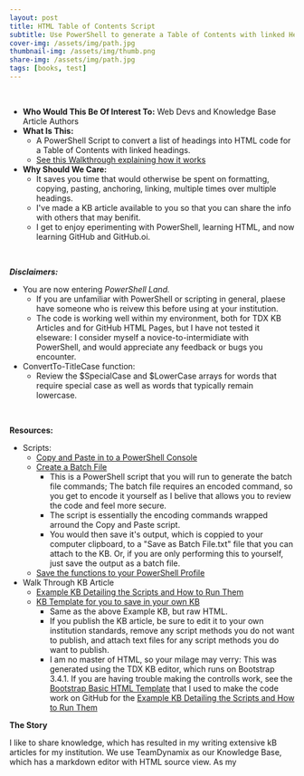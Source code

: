 ```yaml
---
layout: post
title: HTML Table of Contents Script
subtitle: Use PowerShell to generate a Table of Contents with linked Headers for your KB articles or Website
cover-img: /assets/img/path.jpg
thumbnail-img: /assets/img/thumb.png
share-img: /assets/img/path.jpg
tags: [books, test]
---
```


<br>

- **Who Would This Be Of Interest To:** Web Devs and Knowledge Base Article Authors
- **What Is This:** 
  - A PowerShell Script to convert a list of headings into HTML code for a Table of Contents with linked headings. 
  - [See this Walkthrough explaining how it works](assets/posts/html_toc/script_kb_example.html)
- **Why Should We Care:** 
  - It saves you time that would otherwise be spent on formatting, copying, pasting, anchoring, linking, multiple times over multiple headings. 
  - I've made a KB article available to you so that you can share the info with others that may benifit.
  - I get to enjoy eperimenting with PowerShell, learning HTML, and now learning GitHub and GitHub.oi. 

<br>



***Disclaimers:*** 
- You are now entering *PowerShell Land.* 
  - If you are unfamiliar with PowerShell or scripting in general, plaese have someone who is reivew this before using at your institution. 
  - The code is working well within my environment, both for TDX KB Articles and for GitHub HTML Pages, but I have not tested it elseware: I consider myself a novice-to-intermidiate with PowerShell, and would appreciate any feedback or bugs you encounter.
- ConvertTo-TitleCase function:
  - Review the $SpecialCase and $LowerCase arrays for words that require special case as well as words that typically remain lowercase.

<br>

**Resources:**
- Scripts:
  - [Copy and Paste in to a PowerShell Console ](assets/posts/html_toc/copy_and_paste.txt)
  - [Create a Batch File](assets/posts/html_toc/save_as_batch_file.txt)
    - This is a PowerShell script that you will run to generate the batch file commands; The batch file requires an encoded command, so you get to encode it yourself as I belive that allows you to review the code and feel more secure. 
    - The script is essentially the encoding commands wrapped arround the Copy and Paste script.
    - You would then save it's output, which is coppied to your computer clipboard, to a "Save as Batch File.txt" file that you can attach to the KB. Or, if you are only performing this to yourself, just save the output as a batch file.
  - [Save the functions to your PowerShell Profile](assets/posts/html_toc/save_to_psprofile.txt)
- Walk Through KB Article
  - [Example KB Detailing the Scripts and How to Run Them](assets/posts/html_toc/script_kb_example.html)
  - [KB Template for you to save in your own KB](assets/posts/html_toc/kb_html_template.txt)
    - Same as the above Example KB, but raw HTML.
    - If you publish the KB article, be sure to edit it to your own institution standards, remove any script methods you do not want to publish, and attach text files for any script methods you do want to publish.
    - I am no master of HTML, so your milage may verry: This was generated using the TDX KB editor, which runs on Bootstrap 3.4.1. If you are having trouble making the controlls work, see the [Bootstrap Basic HTML Template](https://getbootstrap.com/docs/3.4/getting-started/#template) that I used to make the code work on GitHub for the [Example KB Detailing the Scripts and How to Run Them](assets/posts/html_toc/script_kb_example.html)








**The Story**

I like to share knowledge, which has resulted in my writing extensive kB articles for my institution. We use TeamDynamix as our Knowledge Base, which has a markdown editor with HTML source view. As my 





